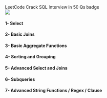 LeetCode Crack SQL Interview in 50 Qs badge
<br>
<img src="https://assets.leetcode.com/static_assets/others/Top_SQL_50.png">
<br>
<h4> 1- Select</h4>
<h4> 2- Basic Joins</h4>
<h4> 3- Basic Aggregate Functions</h4>
<h4> 4- Sorting and Grouping</h4>
<h4> 5- Advanced Select and Joins</h4>
<h4> 6- Subqueries</h4>
<h4> 7- Advanced String Functions / Regex / Clause</h4>
